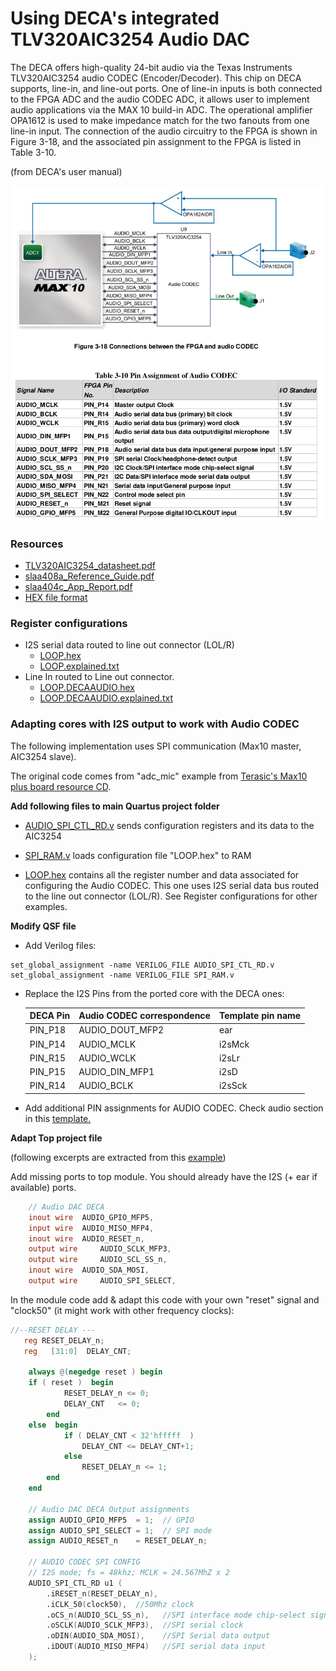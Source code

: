 # Using DECA's integrated TLV320AIC3254 Audio DAC

The DECA offers high-quality 24-bit audio via the Texas Instruments TLV320AIC3254 audio
CODEC (Encoder/Decoder). This chip on DECA supports, line-in, and line-out ports. One of line-in
inputs is both connected to the FPGA ADC and the audio CODEC ADC, it allows user to
implement audio applications via the MAX 10 build-in ADC. The operational amplifier OPA1612 is
used to make impedance match for the two fanouts from one line-in input. The connection of the
audio circuitry to the FPGA is shown in Figure 3-18, and the associated pin assignment to the
FPGA is listed in Table 3-10. 

(from DECA's user manual)

![deca-audio-pins](images/deca-audio-pins.png)

### Resources

* [TLV320AIC3254_datasheet.pdf](datasheets/TLV320AIC3254_datasheet.pdf) 
* [slaa408a_Reference_Guide.pdf](datasheets/slaa408a_Reference_Guide.pdf) 
* [slaa404c_App_Report.pdf](datasheets/slaa404c_App_Report.pdf) 
* [HEX file format](https://www.intel.com/content/www/us/en/programmable/quartushelp/13.0/mergedProjects/reference/glossary/def_hexfile.htm)

### Register configurations

* I2S serial data routed to line out connector (LOL/R)  
  * [LOOP.hex](LOOP.hex) 
  * [LOOP.explained.txt](LOOP.explained.txt) 
* Line In routed to Line out connector.  
  * [LOOP.DECAAUDIO.hex](LOOP.DECAAUDIO.hex) 
  * [LOOP.DECAAUDIO.explained.txt](LOOP.DECAAUDIO.explained.txt) 

### Adapting cores with I2S output to work with Audio CODEC

The following implementation uses SPI communication (Max10 master, AIC3254 slave).

The original code comes from "adc_mic" example from [Terasic's Max10 plus board resource CD](https://www.terasic.com.tw/cgi-bin/page/archive.pl?Language=English&CategoryNo=218&No=1223&PartNo=4).

**Add following files to main Quartus project folder**

* [AUDIO_SPI_CTL_RD.v](https://github.com/SoCFPGA-learning/DECA/blob/main/Projects/zx48/deca/AUDIO_SPI_CTL_RD.v) sends configuration registers and its data to the AIC3254

* [SPI_RAM.v](https://github.com/SoCFPGA-learning/DECA/blob/main/Projects/zx48/deca/SPI_RAM.v) loads configuration file "LOOP.hex" to RAM
* [LOOP.hex](LOOP.hex) contains all the register number and data associated for configuring the Audio CODEC. This one uses I2S serial data bus routed to the line out connector (LOL/R). See Register configurations for other examples.

**Modify QSF file**

* Add Verilog files:

```
set_global_assignment -name VERILOG_FILE AUDIO_SPI_CTL_RD.v
set_global_assignment -name VERILOG_FILE SPI_RAM.v
```

* Replace the I2S Pins from the ported core with the DECA ones:

  | DECA Pin | Audio CODEC correspondence | Template pin name |
  | -------- | -------------------------- | ----------------- |
  | PIN_P18  | AUDIO_DOUT_MFP2            | ear               |
  | PIN_P14  | AUDIO_MCLK                 | i2sMck            |
  | PIN_R15  | AUDIO_WCLK                 | i2sLr             |
  | PIN_P15  | AUDIO_DIN_MFP1             | i2sD              |
  | PIN_R14  | AUDIO_BCLK                 | i2sSck            |

* Add additional PIN assignments for AUDIO CODEC. Check audio section in this [template.](https://github.com/SoCFPGA-learning/DECA/blob/main/Projects/zx48/deca/zx48.qsf)

**Adapt Top project file**

(following excerpts are extracted from this [example](https://github.com/SoCFPGA-learning/DECA/blob/main/Projects/zx48/deca/zx48.sv))

Add missing ports to top module. You should already have the I2S (+ ear if available) ports.

```verilog
	// Audio DAC DECA
	inout wire 	AUDIO_GPIO_MFP5,
	input wire 	AUDIO_MISO_MFP4,
	inout wire 	AUDIO_RESET_n,
	output wire 	AUDIO_SCLK_MFP3,
	output wire 	AUDIO_SCL_SS_n,
	inout wire 	AUDIO_SDA_MOSI,
	output wire 	AUDIO_SPI_SELECT,
```

In the module code add & adapt this code with your own "reset" signal and "clock50" (it might work with other frequency clocks):

```verilog
//--RESET DELAY ---  
   reg RESET_DELAY_n;
   reg   [31:0]  DELAY_CNT;   

	always @(negedge reset ) begin 
	if ( reset )  begin 
			RESET_DELAY_n <= 0;
			DELAY_CNT   <= 0;
		end 
	else  begin 
			if ( DELAY_CNT < 32'hfffff  )  
				DELAY_CNT <= DELAY_CNT+1; 
			else 
				RESET_DELAY_n <= 1;
		end
	end

	// Audio DAC DECA Output assignments
    assign AUDIO_GPIO_MFP5  = 1;  // GPIO
    assign AUDIO_SPI_SELECT = 1;  // SPI mode
    assign AUDIO_RESET_n    = RESET_DELAY_n;    

    // AUDIO CODEC SPI CONFIG
    // I2S mode; fs = 48khz; MCLK = 24.567MhZ x 2
    AUDIO_SPI_CTL_RD u1 (
        .iRESET_n(RESET_DELAY_n), 
        .iCLK_50(clock50),	//50Mhz clock
        .oCS_n(AUDIO_SCL_SS_n),   //SPI interface mode chip-select signal
        .oSCLK(AUDIO_SCLK_MFP3),  //SPI serial clock
        .oDIN(AUDIO_SDA_MOSI),    //SPI Serial data output
        .iDOUT(AUDIO_MISO_MFP4)   //SPI serial data input
    );
    
```

